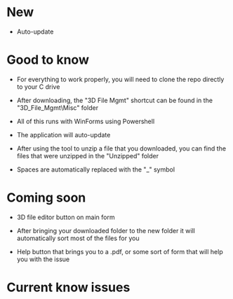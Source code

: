# New

- Auto-update

# Good to know

- For everything to work properly, you will need to clone the repo directly to your C drive

- After downloading, the "3D File Mgmt" shortcut can be found in the "3D_File_Mgmt\Misc" folder

- All of this runs with WinForms using Powershell

- The application will auto-update

- After using the tool to unzip a file that you downloaded, you can find the files that were unzipped in the "Unzipped" folder

- Spaces are automatically replaced with the "_" symbol

# Coming soon

- 3D file editor button on main form

- After bringing your downloaded folder to the new folder it will automatically sort most of the files for you

- Help button that brings you to a .pdf, or some sort of form that will help you with the issue

# Current know issues
